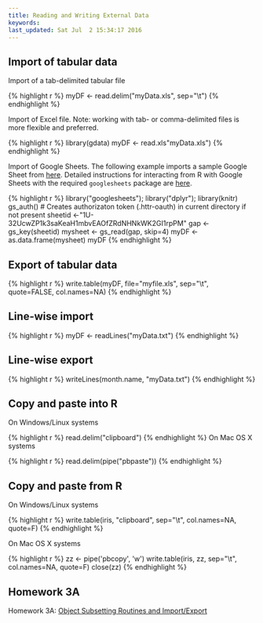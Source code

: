 ```yaml
---
title: Reading and Writing External Data
keywords: 
last_updated: Sat Jul  2 15:34:17 2016
---
```

## Import of tabular data

Import of a tab-delimited tabular file

{% highlight r %}
myDF <- read.delim("myData.xls", sep="\t")
{% endhighlight %}

Import of Excel file. Note: working with tab- or comma-delimited files is more flexible and preferred.

{% highlight r %}
library(gdata)
myDF <- read.xls"myData.xls")
{% endhighlight %}

Import of Google Sheets. The following example imports a sample Google Sheet from [here](https://docs.google.com/spreadsheets/d/1U-32UcwZP1k3saKeaH1mbvEAOfZRdNHNkWK2GI1rpPM/edit#gid=472150521).
Detailed instructions for interacting from R with Google Sheets with the required `googlesheets` package are [here](https://github.com/jennybc/googlesheets).


{% highlight r %}
library("googlesheets"); library("dplyr"); library(knitr)
gs_auth() # Creates authorizaton token (.httr-oauth) in current directory if not present
sheetid <-"1U-32UcwZP1k3saKeaH1mbvEAOfZRdNHNkWK2GI1rpPM"
gap <- gs_key(sheetid)
mysheet <- gs_read(gap, skip=4)
myDF <- as.data.frame(mysheet)
myDF
{% endhighlight %}

## Export of tabular data

{% highlight r %}
write.table(myDF, file="myfile.xls", sep="\t", quote=FALSE, col.names=NA)
{% endhighlight %}

## Line-wise import

{% highlight r %}
myDF <- readLines("myData.txt")
{% endhighlight %}

## Line-wise export

{% highlight r %}
writeLines(month.name, "myData.txt")
{% endhighlight %}

## Copy and paste into R

On Windows/Linux systems

{% highlight r %}
read.delim("clipboard") 
{% endhighlight %}
On Mac OS X systems

{% highlight r %}
read.delim(pipe("pbpaste")) 
{% endhighlight %}

## Copy and paste from R 

On Windows/Linux systems

{% highlight r %}
write.table(iris, "clipboard", sep="\t", col.names=NA, quote=F) 
{% endhighlight %}

On Mac OS X systems

{% highlight r %}
zz <- pipe('pbcopy', 'w')
write.table(iris, zz, sep="\t", col.names=NA, quote=F)
close(zz) 
{% endhighlight %}

## Homework 3A 

Homework 3A: [Object Subsetting Routines and Import/Export](http://girke.bioinformatics.ucr.edu/GEN242/mydoc/mydoc_homework_03.html)

